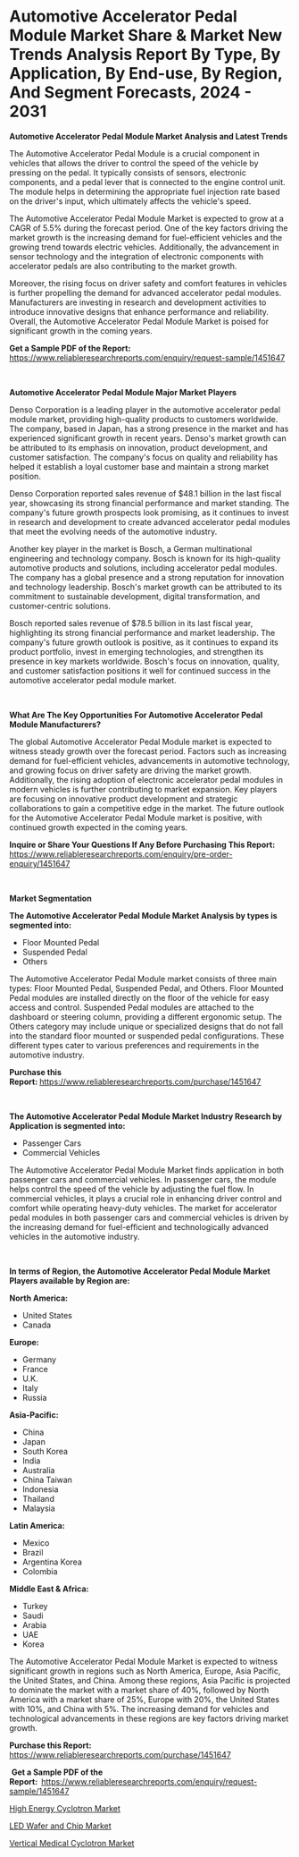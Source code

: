 <p><h1>Automotive Accelerator Pedal Module Market Share & Market New Trends Analysis Report By Type, By Application, By End-use, By Region, And Segment Forecasts, 2024 - 2031</h1></p><p><strong>Automotive Accelerator Pedal Module Market Analysis and Latest Trends</strong></p>
<p><p>The Automotive Accelerator Pedal Module is a crucial component in vehicles that allows the driver to control the speed of the vehicle by pressing on the pedal. It typically consists of sensors, electronic components, and a pedal lever that is connected to the engine control unit. The module helps in determining the appropriate fuel injection rate based on the driver's input, which ultimately affects the vehicle's speed.</p><p>The Automotive Accelerator Pedal Module Market is expected to grow at a CAGR of 5.5% during the forecast period. One of the key factors driving the market growth is the increasing demand for fuel-efficient vehicles and the growing trend towards electric vehicles. Additionally, the advancement in sensor technology and the integration of electronic components with accelerator pedals are also contributing to the market growth.</p><p>Moreover, the rising focus on driver safety and comfort features in vehicles is further propelling the demand for advanced accelerator pedal modules. Manufacturers are investing in research and development activities to introduce innovative designs that enhance performance and reliability. Overall, the Automotive Accelerator Pedal Module Market is poised for significant growth in the coming years.</p></p>
<p><strong>Get a Sample PDF of the Report:&nbsp;</strong> <a href="https://www.reliableresearchreports.com/enquiry/request-sample/1451647">https://www.reliableresearchreports.com/enquiry/request-sample/1451647</a></p>
<p>&nbsp;</p>
<p><strong>Automotive Accelerator Pedal Module Major Market Players</strong></p>
<p><p>Denso Corporation is a leading player in the automotive accelerator pedal module market, providing high-quality products to customers worldwide. The company, based in Japan, has a strong presence in the market and has experienced significant growth in recent years. Denso's market growth can be attributed to its emphasis on innovation, product development, and customer satisfaction. The company's focus on quality and reliability has helped it establish a loyal customer base and maintain a strong market position.</p><p>Denso Corporation reported sales revenue of $48.1 billion in the last fiscal year, showcasing its strong financial performance and market standing. The company's future growth prospects look promising, as it continues to invest in research and development to create advanced accelerator pedal modules that meet the evolving needs of the automotive industry.</p><p>Another key player in the market is Bosch, a German multinational engineering and technology company. Bosch is known for its high-quality automotive products and solutions, including accelerator pedal modules. The company has a global presence and a strong reputation for innovation and technology leadership. Bosch's market growth can be attributed to its commitment to sustainable development, digital transformation, and customer-centric solutions.</p><p>Bosch reported sales revenue of $78.5 billion in its last fiscal year, highlighting its strong financial performance and market leadership. The company's future growth outlook is positive, as it continues to expand its product portfolio, invest in emerging technologies, and strengthen its presence in key markets worldwide. Bosch's focus on innovation, quality, and customer satisfaction positions it well for continued success in the automotive accelerator pedal module market.</p></p>
<p>&nbsp;</p>
<p><strong>What Are The Key Opportunities For Automotive Accelerator Pedal Module Manufacturers?</strong></p>
<p><p>The global Automotive Accelerator Pedal Module market is expected to witness steady growth over the forecast period. Factors such as increasing demand for fuel-efficient vehicles, advancements in automotive technology, and growing focus on driver safety are driving the market growth. Additionally, the rising adoption of electronic accelerator pedal modules in modern vehicles is further contributing to market expansion. Key players are focusing on innovative product development and strategic collaborations to gain a competitive edge in the market. The future outlook for the Automotive Accelerator Pedal Module market is positive, with continued growth expected in the coming years.</p></p>
<p><strong>Inquire or Share Your Questions If Any Before Purchasing This Report:</strong> <a href="https://www.reliableresearchreports.com/enquiry/pre-order-enquiry/1451647">https://www.reliableresearchreports.com/enquiry/pre-order-enquiry/1451647</a></p>
<p>&nbsp;</p>
<p><strong>Market Segmentation</strong></p>
<p><strong>The Automotive Accelerator Pedal Module Market Analysis by types is segmented into:</strong></p>
<p><ul><li>Floor Mounted Pedal</li><li>Suspended Pedal</li><li>Others</li></ul></p>
<p><p>The Automotive Accelerator Pedal Module market consists of three main types: Floor Mounted Pedal, Suspended Pedal, and Others. Floor Mounted Pedal modules are installed directly on the floor of the vehicle for easy access and control. Suspended Pedal modules are attached to the dashboard or steering column, providing a different ergonomic setup. The Others category may include unique or specialized designs that do not fall into the standard floor mounted or suspended pedal configurations. These different types cater to various preferences and requirements in the automotive industry.</p></p>
<p><strong>Purchase this Report:&nbsp;</strong><a href="https://www.reliableresearchreports.com/purchase/1451647">https://www.reliableresearchreports.com/purchase/1451647</a></p>
<p>&nbsp;</p>
<p><strong>The Automotive Accelerator Pedal Module Market Industry Research by Application is segmented into:</strong></p>
<p><ul><li>Passenger Cars</li><li>Commercial Vehicles</li></ul></p>
<p><p>The Automotive Accelerator Pedal Module Market finds application in both passenger cars and commercial vehicles. In passenger cars, the module helps control the speed of the vehicle by adjusting the fuel flow. In commercial vehicles, it plays a crucial role in enhancing driver control and comfort while operating heavy-duty vehicles. The market for accelerator pedal modules in both passenger cars and commercial vehicles is driven by the increasing demand for fuel-efficient and technologically advanced vehicles in the automotive industry.</p></p>
<p>&nbsp;</p>
<p><strong>In terms of Region, the Automotive Accelerator Pedal Module Market Players available by Region are:</strong></p>
<p>
    <p> <strong> North America: </strong>
        <ul>
            <li>United States</li>
            <li>Canada</li>
        </ul>
        </p> 
    <p> <strong> Europe: </strong>
        <ul>
            <li>Germany</li>
            <li>France</li>
            <li>U.K.</li>
            <li>Italy</li>
            <li>Russia</li>
        </ul>
        </p> 
    <p> <strong> Asia-Pacific: </strong>
        <ul>
            <li>China</li>
            <li>Japan</li>
            <li>South Korea</li>
            <li>India</li>
            <li>Australia</li>
            <li>China Taiwan</li>
            <li>Indonesia</li>
            <li>Thailand</li>
            <li>Malaysia</li>
        </ul>
        </p> 
    <p> <strong> Latin America: </strong>
        <ul>
            <li>Mexico</li>
            <li>Brazil</li>
            <li>Argentina Korea</li>
            <li>Colombia</li>
        </ul>
        </p> 
    <p> <strong> Middle East & Africa: </strong>
        <ul>
            <li>Turkey</li>
            <li>Saudi</li>
            <li>Arabia</li>
            <li>UAE</li>
            <li>Korea</li>
        </ul>
    </p>
    </p>
<p><p>The Automotive Accelerator Pedal Module Market is expected to witness significant growth in regions such as North America, Europe, Asia Pacific, the United States, and China. Among these regions, Asia Pacific is projected to dominate the market with a market share of 40%, followed by North America with a market share of 25%, Europe with 20%, the United States with 10%, and China with 5%. The increasing demand for vehicles and technological advancements in these regions are key factors driving market growth.</p></p>
<p><strong>Purchase this Report: </strong><a href="https://www.reliableresearchreports.com/purchase/1451647">https://www.reliableresearchreports.com/purchase/1451647</a></p>
<p>&nbsp;<strong>Get a Sample PDF of the Report:&nbsp;&nbsp;</strong><a href="https://www.reliableresearchreports.com/enquiry/request-sample/1451647">https://www.reliableresearchreports.com/enquiry/request-sample/1451647</a></p>
<p><strong></strong></p>
<p><p><a href="https://view.publitas.com/reportprime-1/high-energy-cyclotron-market-dynamics-2023-2030-also-about-its-market-trends-projections-and-opportunities/">High Energy Cyclotron Market</a></p><p><a href="https://view.publitas.com/reportprime-1/led-wafer-and-chip-market-size-evaluating-its-market-trends-growth-and-projections-2023-2030/">LED Wafer and Chip Market</a></p><p><a href="https://view.publitas.com/reportprime-1/vertical-medical-cyclotron-market-offer-valuable-insights-into-market-size-market-share-market-trends-and-projections-spanning-from-2023-to-2030/">Vertical Medical Cyclotron Market</a></p></p>